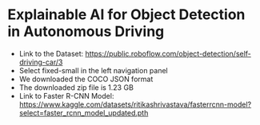 # Explainable AI for Object Detection in Autonomous Driving

- Link to the Dataset: https://public.roboflow.com/object-detection/self-driving-car/3
- Select fixed-small in the left navigation panel
- We downloaded the COCO JSON format
- The downloaded zip file is 1.23 GB
- Link to Faster R-CNN Model: https://www.kaggle.com/datasets/ritikashrivastava/fasterrcnn-model?select=faster_rcnn_model_updated.pth
